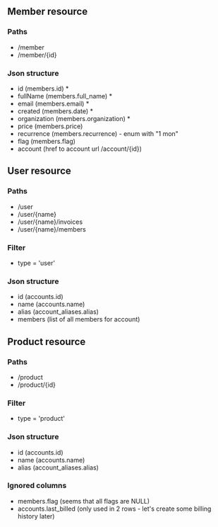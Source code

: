 
## Member resource

### Paths

* /member
* /member/{id}

### Json structure

* id (members.id) *
* fullName (members.full_name) *
* email (members.email) *
* created (members.date) *
* organization (members.organization) *
* price (members.price)
* recurrence (members.recurrence) - enum with "1 mon"
* flag (members.flag)
* account (href to account url /account/{id})

## User resource

### Paths

* /user
* /user/{name}
* /user/{name}/invoices
* /user/{name}/members

### Filter

* type = 'user'

### Json structure

* id (accounts.id)
* name (accounts.name)
* alias (account_aliases.alias)
* members (list of all members for account)

## Product resource

### Paths

* /product
* /product/{id}

### Filter

* type = 'product'

### Json structure

* id (accounts.id)
* name (accounts.name)
* alias (account_aliases.alias)


### Ignored columns

* members.flag (seems that all flags are NULL)
* accounts.last_billed (only used in 2 rows - let's create some billing history later)
